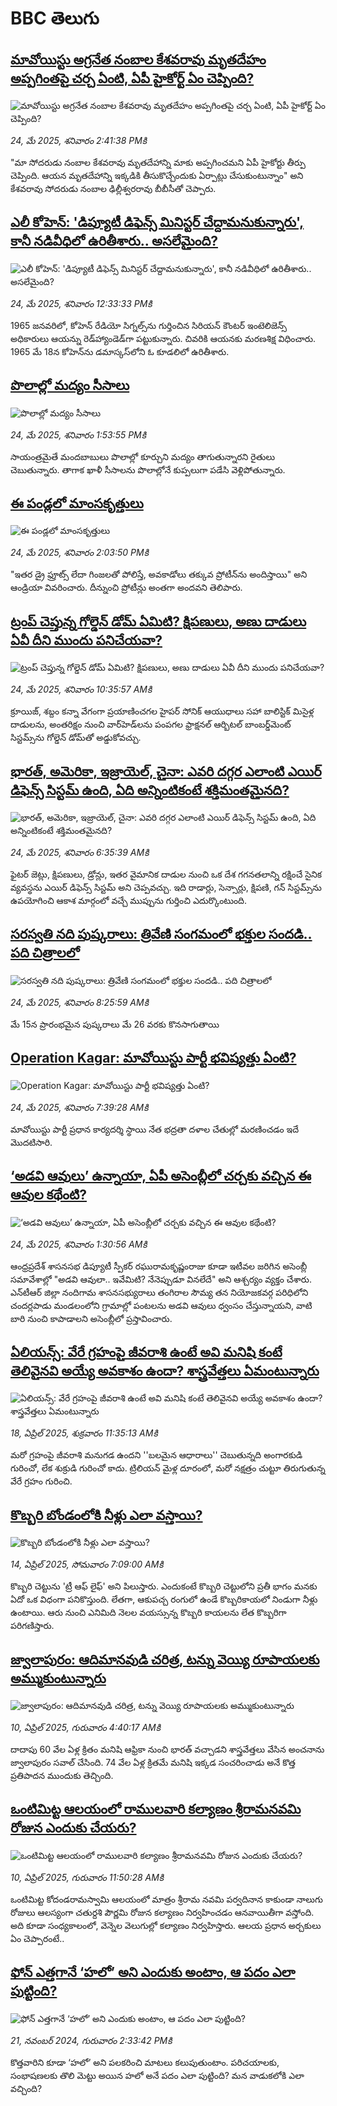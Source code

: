 # BBC తెలుగు## [మావోయిస్టు అగ్రనేత నంబాల కేశవరావు మృతదేహం అప్పగింతపై చర్చ ఏంటి, ఏపీ హైకోర్ట్ ఏం చెప్పింది?](https://www.bbc.com/telugu/articles/cvgn0rz32qeo?at_campaign=githubrss)![మావోయిస్టు అగ్రనేత నంబాల కేశవరావు మృతదేహం అప్పగింతపై చర్చ ఏంటి, ఏపీ హైకోర్ట్ ఏం చెప్పింది?](https://ichef.bbci.co.uk/ace/standard/240/cpsprodpb/9924/live/36514690-38a9-11f0-8519-3b5a01ebe413.png)_24, మే 2025, శనివారం 2:41:38 PMకి_"మా సోదరుడు నంబాల కేశవరావు మృతదేహాన్ని మాకు అప్పగించమని ఏపీ హైకోర్టు తీర్పు చెప్పింది. ఆయన మృతదేహాన్ని ఇక్కడికి తీసుకొచ్చేందుకు ఏర్పాట్లు చేసుకుంటున్నాం" అని కేశవరావు సోదరుడు నంబాల ఢిల్లీశ్వరరావు బీబీసీతో చెప్పారు.## [ఎలీ కోహెన్: 'డిప్యూటీ డిఫెన్స్ మినిస్టర్ చేద్దామనుకున్నారు', కానీ నడివీధిలో ఉరితీశారు.. అసలేమైంది?](https://www.bbc.com/telugu/articles/c4g2zpv2y98o?at_campaign=githubrss)![ఎలీ కోహెన్: 'డిప్యూటీ డిఫెన్స్ మినిస్టర్ చేద్దామనుకున్నారు', కానీ నడివీధిలో ఉరితీశారు.. అసలేమైంది?](https://ichef.bbci.co.uk/ace/standard/240/cpsprodpb/c9b8/live/3469c710-3897-11f0-8a13-6de893d2ab5d.jpg)_24, మే 2025, శనివారం 12:33:33 PMకి_1965 జనవరిలో, కోహెన్ రేడియో సిగ్నల్స్‌ను గుర్తించిన సిరియన్ కౌంటర్ ఇంటెలిజెన్స్ అధికారులు ఆయన్ను రెడ్‌హ్యాండెడ్‌గా పట్టుకున్నారు. చివరికి ఆయనకు మరణశిక్ష విధించారు. 1965 మే 18న కోహెన్‌ను డమాస్కస్‌లోని ఓ కూడలిలో ఉరితీశారు.## [పొలాల్లో మద్యం సీసాలు](https://www.bbc.com/telugu/articles/c628wdvv8gdo?at_campaign=githubrss)![పొలాల్లో మద్యం సీసాలు](https://ichef.bbci.co.uk/ace/standard/240/cpsprodpb/4bb8/live/3d758150-389c-11f0-96c3-cf669419a2b0.jpg)_24, మే 2025, శనివారం 1:53:55 PMకి_సాయంత్రమైతే మందబాబులు పొలాల్లో కూర్చుని మద్యం తాగుతున్నారని రైతులు చెబుతున్నారు. తాగాక ఖాళీ సీసాలను పొలాల్లోనే కుప్పలుగా పడేసి వెళ్లిపోతున్నారు.## [ఈ పండ్లలో మాంసకృత్తులు](https://www.bbc.com/telugu/articles/crljd3d59reo?at_campaign=githubrss)![ఈ పండ్లలో మాంసకృత్తులు](https://ichef.bbci.co.uk/ace/standard/240/cpsprodpb/f170/live/f453bc40-3403-11f0-96c3-cf669419a2b0.jpg)_24, మే 2025, శనివారం 2:03:50 PMకి_"ఇతర డ్రై ఫ్రూట్స్ లేదా గింజలతో పోలిస్తే, అవకాడోలు తక్కువ ప్రోటీన్‌ను అందిస్తాయి" అని ఆండ్రియా వివరించారు. దీన్నుంచి ప్రోటీన్లు అంతగా అందవని తెలిపారు.## [ట్రంప్ చెప్తున్న గోల్డెన్ డోమ్‌ ఏమిటి? క్షిపణులు, అణు దాడులు ఏవీ దీని ముందు పనిచేయవా?](https://www.bbc.com/telugu/articles/c8jg1m2ey2xo?at_campaign=githubrss)![ట్రంప్ చెప్తున్న గోల్డెన్ డోమ్‌ ఏమిటి? క్షిపణులు, అణు దాడులు ఏవీ దీని ముందు పనిచేయవా?](https://ichef.bbci.co.uk/ace/standard/240/cpsprodpb/e181/live/547954e0-388c-11f0-ae03-09fcb5edc49f.jpg)_24, మే 2025, శనివారం 10:35:57 AMకి_క్రూయిజ్, శబ్దం కన్నా వేగంగా ప్రయాణించగల హైపర్ సోనిక్ ఆయుధాలు సహా బాలిస్టిక్ మిసైళ్ల దాడులను, అంతరిక్షం నుంచి వార్‌హెడ్‌లను పంపగల ఫ్రాక్షనల్ ఆర్బిటల్ బాంబర్డ్‌మెంట్ సిస్టమ్స్‌ను గోల్డెన్ డోమ్‌తో అడ్డుకోవచ్చు.## [భారత్, అమెరికా, ఇజ్రాయెల్, చైనా: ఎవరి దగ్గర ఎలాంటి ఎయిర్ డిఫెన్స్ సిస్టమ్ ఉంది, ఏది అన్నింటికంటే శక్తిమంతమైనది?](https://www.bbc.com/telugu/articles/c78048knpe5o?at_campaign=githubrss)![భారత్, అమెరికా, ఇజ్రాయెల్, చైనా: ఎవరి దగ్గర ఎలాంటి ఎయిర్ డిఫెన్స్ సిస్టమ్ ఉంది, ఏది అన్నింటికంటే శక్తిమంతమైనది?](https://ichef.bbci.co.uk/ace/standard/240/cpsprodpb/eeed/live/a9ed4180-37d7-11f0-8947-7d6241f9fce9.jpg)_24, మే 2025, శనివారం 6:35:39 AMకి_ఫైటర్ జెట్లు, క్షిపణులు, డ్రోన్లు, ఇతర వైమానిక దాడుల నుంచి ఒక దేశ గగనతలాన్ని రక్షించే సైనిక వ్యవస్థను ఎయిర్ డిఫెన్స్ సిస్టమ్‌ అని చెప్పవచ్చు. ఇది రాడార్లు, సెన్సార్లు, క్షిపణి, గన్ సిస్టమ్స్‌ను ఉపయోగించి ఆకాశ మార్గంలో వచ్చే ముప్పును గుర్తించి ఎదుర్కొంటుంది.## [సరస్వతి నది పుష్కరాలు:   త్రివేణి సంగమంలో భక్తుల సందడి.. పది చిత్రాలలో](https://www.bbc.com/telugu/articles/c23mppp3eygo?at_campaign=githubrss)![సరస్వతి నది పుష్కరాలు:   త్రివేణి సంగమంలో భక్తుల సందడి.. పది చిత్రాలలో](https://ichef.bbci.co.uk/ace/standard/240/cpsprodpb/f6d2/live/4c0f5e10-3875-11f0-bca6-2dd5b6b48896.jpg)_24, మే 2025, శనివారం 8:25:59 AMకి_మే 15న ప్రారంభమైన పుష్కరాలు మే 26 వరకు కొనసాగుతాయి## [Operation Kagar: మావోయిస్టు పార్టీ భవిష్యత్తు ఏంటి?](https://www.bbc.com/telugu/articles/cz0dy97728jo?at_campaign=githubrss)![Operation Kagar: మావోయిస్టు పార్టీ భవిష్యత్తు ఏంటి?](https://ichef.bbci.co.uk/ace/standard/240/cpsprodpb/f262/live/b82b1e80-3853-11f0-96c3-cf669419a2b0.jpg)_24, మే 2025, శనివారం 7:39:28 AMకి_మావోయిస్టు పార్టీ ప్రధాన కార్యదర్శి స్థాయి నేత భద్రతా దళాల చేతుల్లో మరణించడం ఇదే మొదటిసారి.## [‘అడవి ఆవులు’ ఉన్నాయా, ఏపీ అసెంబ్లీలో చర్చకు వచ్చిన ఈ ఆవుల కథేంటి? ](https://www.bbc.com/telugu/articles/cy90x7rx0qno?at_campaign=githubrss)![‘అడవి ఆవులు’ ఉన్నాయా, ఏపీ అసెంబ్లీలో చర్చకు వచ్చిన ఈ ఆవుల కథేంటి? ](https://ichef.bbci.co.uk/ace/standard/240/cpsprodpb/75bb/live/9ef9ca90-37c9-11f0-8d2d-9ff0cdfc8abf.jpg)_24, మే 2025, శనివారం 1:30:56 AMకి_ఆంధ్రప్రదేశ్‌ శాసనసభ డిప్యూటీ స్పీకర్‌ రఘురామకృష్ణంరాజు కూడా ఇటీవల జరిగిన అసెంబ్లీ సమావేశాల్లో "అడవి ఆవులా.. ఇవేమిటి? నేనెప్పుడూ వినలేదే" అని ఆశ్చర్యం వ్యక్తం చేశారు. ఎన్‌టీఆర్‌ జిల్లా నందిగామ శాసనసభ్యురాలు తంగిరాల సౌమ్య తన నియోజకవర్గ పరిధిలోని  చందర్లపాడు మండలంలోని గ్రామాల్లో పంటలను అడవి ఆవులు ధ్వంసం చేస్తున్నాయని, వాటి బారి నుంచి కాపాడాలని అసెంబ్లీలో ప్రస్తావించారు.## [ఏలియన్స్: వేరే గ్రహంపై జీవరాశి ఉంటే అవి మనిషి కంటే తెలివైనవి అయ్యే అవకాశం ఉందా? శాస్త్రవేత్తలు ఏమంటున్నారు](https://www.bbc.com/telugu/articles/cn7xelz1r85o?at_campaign=githubrss)![ఏలియన్స్: వేరే గ్రహంపై జీవరాశి ఉంటే అవి మనిషి కంటే తెలివైనవి అయ్యే అవకాశం ఉందా? శాస్త్రవేత్తలు ఏమంటున్నారు](https://ichef.bbci.co.uk/ace/standard/240/cpsprodpb/b07b/live/a29a56f0-1b9b-11f0-a455-cf1d5f751d2f.png)_18, ఏప్రిల్ 2025, శుక్రవారం 11:35:13 AMకి_మరో గ్రహంపై జీవరాశి మనుగడ ఉందని ''బలమైన ఆధారాలు'' చెబుతున్నది అంగారకుడి గురించో, లేక శుక్రుడి గురించో కాదు. ట్రిలియన్ మైళ్ల దూరంలో, మరో నక్షత్రం చుట్టూ తిరుగుతున్న వేరే గ్రహం గురించి.## [కొబ్బరి బోండంలోకి నీళ్లు ఎలా వస్తాయి?](https://www.bbc.com/telugu/articles/czjn4mzxxy8o?at_campaign=githubrss)![కొబ్బరి బోండంలోకి నీళ్లు ఎలా వస్తాయి?](https://ichef.bbci.co.uk/ace/standard/240/cpsprodpb/46c5/live/684a55e0-18fd-11f0-8b11-7756b7b808cc.jpg)_14, ఏప్రిల్ 2025, సోమవారం 7:09:00 AMకి_కొబ్బరి చెట్టును 'ట్రీ ఆఫ్ లైఫ్' అని పిలుస్తారు. ఎందుకంటే కొబ్బరి చెట్టులోని ప్రతీ భాగం మనకు ఏదో ఒక విధంగా పనికొస్తుంది. లేతగా, ఆకుపచ్చ రంగులో ఉండే కొబ్బరికాయలో నిండుగా నీళ్లు ఉంటాయి. ఆరు నుంచి ఎనిమిది నెలల వయస్సున్న కొబ్బరి కాయలను లేత కొబ్బరిగా పరిగణిస్తారు.## [జ్వాలాపురం: ఆదిమానవుడి చరిత్ర, టన్ను వెయ్యి రూపాయలకు అమ్ముకుంటున్నారు ](https://www.bbc.com/telugu/articles/creqqnwdd5qo?at_campaign=githubrss)![జ్వాలాపురం: ఆదిమానవుడి చరిత్ర, టన్ను వెయ్యి రూపాయలకు అమ్ముకుంటున్నారు ](https://ichef.bbci.co.uk/ace/standard/240/cpsprodpb/765e/live/b472e2d0-15b4-11f0-842b-a7355694993d.jpg)_10, ఏప్రిల్ 2025, గురువారం 4:40:17 AMకి_దాదాపు 60 వేల ఏళ్ల క్రితం మనిషి ఆఫ్రికా నుంచి భారత్ వచ్చాడని శాస్త్రవేత్తలు వేసిన అంచనాను జ్వాలాపురం సవాల్ చేసింది. 74 వేల ఏళ్ల క్రితమే మనిషి ఇక్కడ సంచరించాడు అనే కొత్త ప్రతిపాదన ముందుకు తెచ్చింది.## [ఒంటిమిట్ట ఆలయంలో రాములవారి కల్యాణం శ్రీరామనవమి రోజున ఎందుకు చేయరు?](https://www.bbc.com/telugu/articles/ce822j5e465o?at_campaign=githubrss)![ఒంటిమిట్ట ఆలయంలో రాములవారి కల్యాణం శ్రీరామనవమి రోజున ఎందుకు చేయరు?](https://ichef.bbci.co.uk/ace/standard/240/cpsprodpb/fed5/live/25534d40-1601-11f0-b58a-6113af226972.jpg)_10, ఏప్రిల్ 2025, గురువారం 11:50:28 AMకి_ఒంటిమిట్ట కోదండరామస్వామి ఆలయంలో మాత్రం శ్రీరామ నవమి పర్వదినాన కాకుండా నాలుగు రోజులు ఆలస్యంగా చతుర్దశి పౌర్ణమి రోజున కల్యాణం నిర్వహించడం ఆనవాయితీగా వస్తోంది. అది కూడా సంధ్యకాలంలో, వెన్నెల వెలుగుల్లో కల్యాణం నిర్వహిస్తారు. ఆలయ ప్రధాన అర్చకులు ఏం చెప్పారంటే..## [ఫోన్ ఎత్తగానే ‘హలో’ అని ఎందుకు అంటాం, ఆ పదం ఎలా పుట్టింది?](https://www.bbc.com/telugu/articles/cgj7x7gdjq4o?at_campaign=githubrss)![ఫోన్ ఎత్తగానే ‘హలో’ అని ఎందుకు అంటాం, ఆ పదం ఎలా పుట్టింది?](https://ichef.bbci.co.uk/ace/standard/240/cpsprodpb/0618/live/7a20ebb0-a807-11ef-b21e-5359bd56d02f.jpg)_21, నవంబర్ 2024, గురువారం 2:33:42 PMకి_కొత్తవారిని కూడా ‘హలో’ అని పలకరించి మాటలు కలుపుతుంటాం.  పరిచయాలకు, సంభాషణలకు తొలి మెట్టు అయిన హలో అనే పదం ఎలా పుట్టింది? మన వాడుకలోకి ఎలా వచ్చింది?
